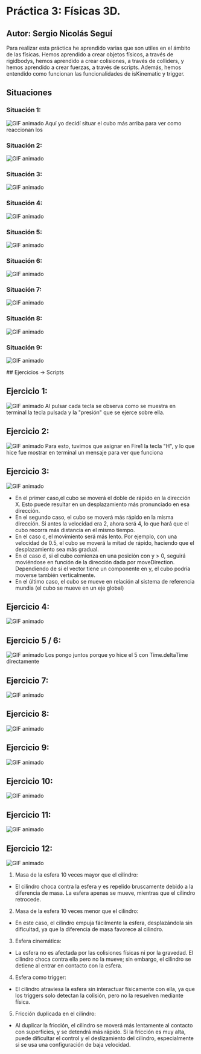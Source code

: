# Práctica 3: Físicas 3D. 
## Autor: Sergio Nicolás Seguí

Para realizar esta práctica he aprendido varias que son utiles en el ámbito de las físicas. Hemos aprendido a crear objetos físicos, a través de rigidbodys, hemos aprendido a crear colisiones, a través de colliders, y hemos aprendido a crear fuerzas, a través de scripts. Además, hemos entendido como funcionan las funcionalidades de isKinematic y trigger.


## Situaciones
### Situación 1:
![GIF animado](./gifs/situacion1.gif)
Aquí yo decidí situar el cubo más arriba para ver como reaccionan los 

### Situación 2:
![GIF animado](./gifs/situacion2.gif)

### Situación 3:
![GIF animado](./gifs/situacion3.gif)

### Situación 4:
![GIF animado](./gifs/situacion4.gif)

### Situación 5:
![GIF animado](./gifs/situacion5.gif)

### Situación 6:
![GIF animado](./gifs/situacion6.gif)

### Situación 7:
![GIF animado](./gifs/situacion7.gif)

### Situación 8:
![GIF animado](./gifs/situacion8.gif)

### Situación 9:
![GIF animado](./gifs/situacion9.gif)


## Ejercicios -> Scripts
## Ejercicio 1:
![GIF animado](./gifs/ejercicio1.gif)
Al pulsar cada tecla se observa como se muestra en terminal la tecla pulsada y la "presión" que se ejerce sobre ella.

## Ejercicio 2:
![GIF animado](./gifs/ejercicio2.gif)
Para esto, tuvimos que asignar en Fire1 la tecla "H", y lo que hice fue mostrar en terminal un mensaje para ver que funciona

## Ejercicio 3:
![GIF animado](./gifs/ejercicio3.gif)
- En el primer caso,el cubo se moverá el doble de rápido en la dirección X. Esto puede resultar en un desplazamiento más pronunciado en esa dirección.
- En el segundo caso, el cubo se moverá más rápido en la misma dirección. Si antes la velocidad era 2, ahora será 4, lo que hará que el cubo recorra más distancia en el mismo tiempo.
- En el caso c, el movimiento será más lento. Por ejemplo, con una velocidad de 0.5, el cubo se moverá la mitad de rápido, haciendo que el desplazamiento sea más gradual.
- En el caso d, si el cubo comienza en una posición con y > 0, seguirá moviéndose en función de la dirección dada por moveDirection. Dependiendo de si el vector tiene un componente en y, el cubo podría moverse también verticalmente.
- En el último caso, el cubo se mueve en relación al sistema de referencia mundia (el cubo se mueve en un eje global)

## Ejercicio 4:
![GIF animado](./gifs/ejercicio4.gif)

## Ejercicio 5 / 6:
![GIF animado](./gifs/ejercicio6.gif)
Los pongo juntos porque yo hice el 5 con Time.deltaTime directamente

## Ejercicio 7:
![GIF animado](./gifs/ejercicio7.gif)

## Ejercicio 8:
![GIF animado](./gifs/ejercicio8.gif)

## Ejercicio 9:
![GIF animado](./gifs/ejercicio9.gif)

## Ejercicio 10:
![GIF animado](./gifs/ejercicio10.gif)

## Ejercicio 11:
![GIF animado](./gifs/ejercicio11.gif)

## Ejercicio 12:
![GIF animado](./gifs/ejercicio12.gif)
1. Masa de la esfera 10 veces mayor que el cilindro:
- El cilindro choca contra la esfera y es repelido bruscamente debido a la diferencia de masa. La esfera apenas se mueve, mientras que el cilindro retrocede.
2. Masa de la esfera 10 veces menor que el cilindro:
- En este caso, el cilindro empuja fácilmente la esfera, desplazándola sin dificultad, ya que la diferencia de masa favorece al cilindro.
3. Esfera cinemática:
- La esfera no es afectada por las colisiones físicas ni por la gravedad. El cilindro choca contra ella pero no la mueve; sin embargo, el cilindro se detiene al entrar en contacto con la esfera.
4. Esfera como trigger:
- El cilindro atraviesa la esfera sin interactuar físicamente con ella, ya que los triggers solo detectan la colisión, pero no la resuelven mediante física.
5. Fricción duplicada en el cilindro:
- Al duplicar la fricción, el cilindro se moverá más lentamente al contacto con superficies, y se detendrá más rápido. Si la fricción es muy alta, puede dificultar el control y el deslizamiento del cilindro, especialmente si se usa una configuración de baja velocidad.